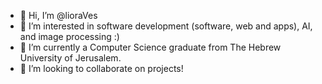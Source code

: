 - 👋 Hi, I’m @lioraVes
- 👀 I’m interested in software development (software, web and apps), AI, and image processing :)
- 🌱 I’m currently a Computer Science graduate from The Hebrew University of Jerusalem.
- 💞️ I’m looking to collaborate on projects!

<!---
lioraVes/lioraVes is a ✨ special ✨ repository because its `README.md` (this file) appears on your GitHub profile.
You can click the Preview link to take a look at your changes.
--->
